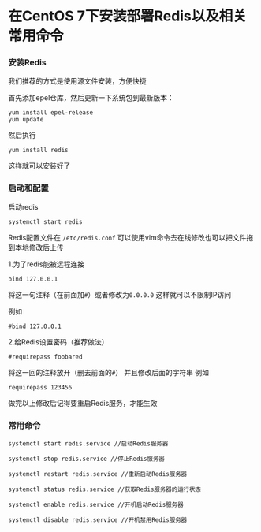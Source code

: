 # 在CentOS 7下安装部署Redis以及相关常用命令

### 安装Redis
我们推荐的方式是使用源文件安装，方便快捷

首先添加epel仓库，然后更新一下系统包到最新版本：
```shell 
yum install epel-release
yum update
```
然后执行
```shell
yum install redis
```
这样就可以安装好了 

### 启动和配置
启动redis
```shell
systemctl start redis 
```

Redis配置文件在 `/etc/redis.conf` 可以使用vim命令去在线修改也可以把文件拖到本地修改后上传

1.为了redis能被远程连接
```shell
bind 127.0.0.1
```
将这一句注释（在前面加`#`）或者修改为`0.0.0.0` 这样就可以不限制IP访问

例如
```shell
#bind 127.0.0.1
```

2.给Redis设置密码（推荐做法）
```shell
#requirepass foobared
```
将这一回的注释放开（删去前面的`#`） 并且修改后面的字符串
例如
```shell
requirepass 123456
```

做完以上修改后记得要重启Redis服务，才能生效

### 常用命令
```shell
systemctl start redis.service //启动Redis服务器

systemctl stop redis.service //停止Redis服务器

systemctl restart redis.service //重新启动Redis服务器

systemctl status redis.service //获取Redis服务器的运行状态

systemctl enable redis.service //开机启动Redis服务器

systemctl disable redis.service //开机禁用Redis服务器
```
